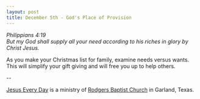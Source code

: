```yaml
---
layout: post
title: December 5th - God's Place of Provision
---
```


_Philippians 4:19  
But my God shall supply all your need according to his riches in
glory by Christ Jesus._

As you make your Christmas list for family, examine needs versus
wants. This will simplify your gift giving and will free you up to
help others.

 --

<a href=http://jesuseveryday.net>Jesus Every Day</a> is a ministry of <a href=http://rodgersbaptist.net>Rodgers Baptist Church</a> in Garland, Texas.
